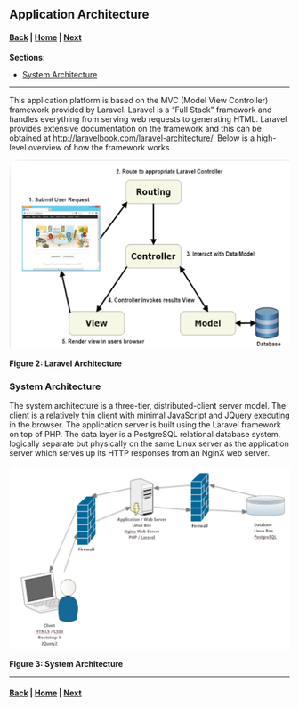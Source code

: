 ## Application Architecture

#### [Back](Application_Features.md) |     [Home](Index.md) |     [Next](System_Requirements.md)

**Sections:**

- [System Architecture](#system-architecture)

* * * 

This application platform is based on the MVC (Model View Controller) framework provided by Laravel. Laravel is a “Full Stack” framework and handles everything from serving web requests to generating HTML. Laravel provides extensive documentation on the framework and this can be obtained at http://laravelbook.com/laravel-architecture/. Below is a high-level overview of how the framework works.

![Figure 2](img/Figure2.JPG)

**Figure 2: Laravel Architecture**

### System Architecture

The system architecture is a three-tier, distributed-client server model. The client is a relatively thin client with minimal JavaScript and JQuery executing in the browser. The application server is built using the Laravel framework on top of PHP. The data layer is a PostgreSQL relational database system, logically separate but physically on the same Linux server as the application server which serves up its HTTP responses from an NginX web server.

![Figure 3](img/Figure3.JPG)

**Figure 3: System Architecture**

***

#### [Back](Application_Features.md) |     [Home](Index.md) |     [Next](System_Requirements.md)

